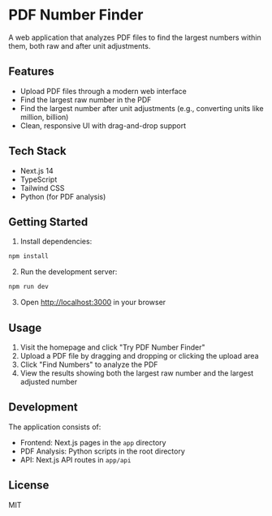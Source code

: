 # PDF Number Finder

A web application that analyzes PDF files to find the largest numbers within them, both raw and after unit adjustments.

## Features

- Upload PDF files through a modern web interface
- Find the largest raw number in the PDF
- Find the largest number after unit adjustments (e.g., converting units like million, billion)
- Clean, responsive UI with drag-and-drop support

## Tech Stack

- Next.js 14
- TypeScript
- Tailwind CSS
- Python (for PDF analysis)

## Getting Started

1. Install dependencies:
```bash
npm install
```

2. Run the development server:
```bash
npm run dev
```

3. Open [http://localhost:3000](http://localhost:3000) in your browser

## Usage

1. Visit the homepage and click "Try PDF Number Finder"
2. Upload a PDF file by dragging and dropping or clicking the upload area
3. Click "Find Numbers" to analyze the PDF
4. View the results showing both the largest raw number and the largest adjusted number

## Development

The application consists of:
- Frontend: Next.js pages in the `app` directory
- PDF Analysis: Python scripts in the root directory
- API: Next.js API routes in `app/api`

## License

MIT

